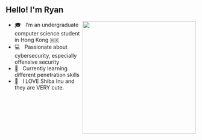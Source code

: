 ## **Hello! I'm Ryan**
  
<img align="right" width="300" height="300" src="https://github.com/Johnchauyu/johnchauyu/blob/main/Shiba.gif" width="45%" height="45%"/>

- 🎓 &nbsp; I’m an undergraduate computer science student in Hong Kong 🇭🇰
- 💻 &nbsp; Passionate about cybersecurity, especially offensive security
- 🌱 &nbsp; Currently learning different penetration skills
- 🐶 &nbsp; I LOVE Shiba Inu and they are VERY cute.
<!--
**Johnchauyu/johnchauyu** is a ✨ _special_ ✨ repository because its `README.md` (this file) appears on your GitHub profile.

Here are some ideas to get you started:

- 🔭 I’m currently working on ...
- 🌱 I’m currently learning ...
- 👯 I’m looking to collaborate on ...
- 🤔 I’m looking for help with ...
- 💬 Ask me about ...
- 📫 How to reach me: ...
- 😄 Pronouns: ...
- ⚡ Fun fact: ...
-->
